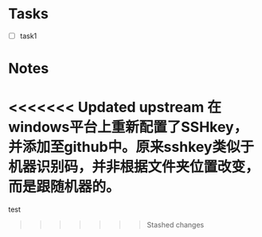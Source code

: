 # Tasks
- [ ] task1

# Notes
<<<<<<< Updated upstream
在windows平台上重新配置了SSHkey，并添加至github中。原来sshkey类似于机器识别码，并非根据文件夹位置改变，而是跟随机器的。
=======
test
>>>>>>> Stashed changes

